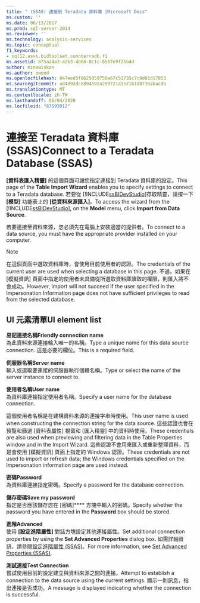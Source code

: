```yaml
---
title: " (SSAS) 連接到 Teradata 資料庫 |Microsoft Docs"
ms.custom: ''
ms.date: 06/13/2017
ms.prod: sql-server-2014
ms.reviewer: ''
ms.technology: analysis-services
ms.topic: conceptual
f1_keywords:
- sql12.asvs.bidtoolset.connterradb.f1
ms.assetid: 875ad4a3-a2b3-4b68-8c1c-6507e9f25b4d
author: minewiskan
ms.author: owend
ms.openlocfilehash: 047eed5f8625059750a67c51735c7c0d61d17853
ms.sourcegitcommit: ad4d92dce894592a259721a1571b1d8736abacdb
ms.translationtype: MT
ms.contentlocale: zh-TW
ms.lasthandoff: 08/04/2020
ms.locfileid: "87593012"
---
```

# <a name="connect-to-a-teradata-database-ssas"></a><span data-ttu-id="da5bf-102">連接至 Teradata 資料庫 (SSAS)</span><span class="sxs-lookup"><span data-stu-id="da5bf-102">Connect to a Teradata Database (SSAS)</span></span>
  <span data-ttu-id="da5bf-103">**[資料表匯入精靈]** 的這個頁面可讓您指定連接到 Teradata 資料庫的設定。</span><span class="sxs-lookup"><span data-stu-id="da5bf-103">This page of the **Table Import Wizard** enables you to specify settings to connect to a Teradata database.</span></span> <span data-ttu-id="da5bf-104">若要從 [!INCLUDE[ssBIDevStudio](../includes/ssbidevstudio-md.md)]存取精靈，請按一下 **[模型]** 功能表上的 **[從資料來源匯入]**。</span><span class="sxs-lookup"><span data-stu-id="da5bf-104">To access the wizard from the [!INCLUDE[ssBIDevStudio](../includes/ssbidevstudio-md.md)], on the **Model** menu, click **Import from Data Source**.</span></span>  
  
 <span data-ttu-id="da5bf-105">若要連接至資料來源，您必須先在電腦上安裝適當的提供者。</span><span class="sxs-lookup"><span data-stu-id="da5bf-105">To connect to a data source, you must have the appropriate provider installed on your computer.</span></span>  
  
> [!NOTE]  
>  <span data-ttu-id="da5bf-106">在這個頁面中選取資料庫時，會使用目前使用者的認證。</span><span class="sxs-lookup"><span data-stu-id="da5bf-106">The credentials of the current user are used when selecting a database in this page.</span></span> <span data-ttu-id="da5bf-107">不過，如果在 [模擬資訊] 頁面中指定的使用者未具備從所選取資料庫讀取的權限，則匯入將不會成功。</span><span class="sxs-lookup"><span data-stu-id="da5bf-107">However, import will not succeed if the user specified in the Impersonation Information page does not have sufficient privileges to read from the selected database.</span></span>  
  
## <a name="ui-element-list"></a><span data-ttu-id="da5bf-108">UI 元素清單</span><span class="sxs-lookup"><span data-stu-id="da5bf-108">UI element list</span></span>  
 <span data-ttu-id="da5bf-109">**易記連接名稱**</span><span class="sxs-lookup"><span data-stu-id="da5bf-109">**Friendly connection name**</span></span>  
 <span data-ttu-id="da5bf-110">為此資料來源連接輸入唯一的名稱。</span><span class="sxs-lookup"><span data-stu-id="da5bf-110">Type a unique name for this data source connection.</span></span> <span data-ttu-id="da5bf-111">這是必要的欄位。</span><span class="sxs-lookup"><span data-stu-id="da5bf-111">This is a required field.</span></span>  
  
 <span data-ttu-id="da5bf-112">**伺服器名稱**</span><span class="sxs-lookup"><span data-stu-id="da5bf-112">**Server name**</span></span>  
 <span data-ttu-id="da5bf-113">輸入或選取要連接的伺服器執行個體名稱。</span><span class="sxs-lookup"><span data-stu-id="da5bf-113">Type or select the name of the server instance to connect to.</span></span>  
  
 <span data-ttu-id="da5bf-114">**使用者名稱**</span><span class="sxs-lookup"><span data-stu-id="da5bf-114">**User name**</span></span>  
 <span data-ttu-id="da5bf-115">為資料庫連接指定使用者名稱。</span><span class="sxs-lookup"><span data-stu-id="da5bf-115">Specify a user name for the database connection.</span></span>  
  
 <span data-ttu-id="da5bf-116">這個使用者名稱是在建構資料來源的連接字串時使用。</span><span class="sxs-lookup"><span data-stu-id="da5bf-116">This user name is used when constructing the connection string for the data source.</span></span> <span data-ttu-id="da5bf-117">這些認證也會在預覽和篩選 [資料表屬性] 視窗和 [匯入精靈] 中的資料時使用。</span><span class="sxs-lookup"><span data-stu-id="da5bf-117">These credentials are also used when previewing and filtering data in the Table Properties window and in the Import Wizard.</span></span> <span data-ttu-id="da5bf-118">這些認證不會用來匯入或重新整理資料，而是會使用 [模擬資訊] 頁面上指定的 Windows 認證。</span><span class="sxs-lookup"><span data-stu-id="da5bf-118">These credentials are not used to import or refresh data; the Windows credentials specified on the Impersonation information page are used instead.</span></span>  
  
 <span data-ttu-id="da5bf-119">**密碼**</span><span class="sxs-lookup"><span data-stu-id="da5bf-119">**Password**</span></span>  
 <span data-ttu-id="da5bf-120">為資料庫連接指定密碼。</span><span class="sxs-lookup"><span data-stu-id="da5bf-120">Specify a password for the database connection.</span></span>  
  
 <span data-ttu-id="da5bf-121">**儲存密碼**</span><span class="sxs-lookup"><span data-stu-id="da5bf-121">**Save my password**</span></span>  
 <span data-ttu-id="da5bf-122">指定是否應該儲存您在 [密碼]\*\*\*\* 方塊中輸入的密碼。</span><span class="sxs-lookup"><span data-stu-id="da5bf-122">Specify whether the password you have entered in the **Password** box should be stored.</span></span>  
  
 <span data-ttu-id="da5bf-123">**進階**</span><span class="sxs-lookup"><span data-stu-id="da5bf-123">**Advanced**</span></span>  
 <span data-ttu-id="da5bf-124">使用 **[設定進階屬性]** 對話方塊設定其他連接屬性。</span><span class="sxs-lookup"><span data-stu-id="da5bf-124">Set additional connection properties by using the **Set Advanced Properties** dialog box.</span></span> <span data-ttu-id="da5bf-125">如需詳細資訊，請參閱[設定進階屬性 &#40;SSAS&#41;](set-advanced-properties-ssas.md)。</span><span class="sxs-lookup"><span data-stu-id="da5bf-125">For more information, see [Set Advanced Properties &#40;SSAS&#41;](set-advanced-properties-ssas.md).</span></span>  
  
 <span data-ttu-id="da5bf-126">**測試連接**</span><span class="sxs-lookup"><span data-stu-id="da5bf-126">**Test Connection**</span></span>  
 <span data-ttu-id="da5bf-127">嘗試使用目前的設定建立與資料來源之間的連接。</span><span class="sxs-lookup"><span data-stu-id="da5bf-127">Attempt to establish a connection to the data source using the current settings.</span></span> <span data-ttu-id="da5bf-128">顯示一則訊息，指出連接是否成功。</span><span class="sxs-lookup"><span data-stu-id="da5bf-128">A message is displayed indicating whether the connection is successful.</span></span>  
  
  
